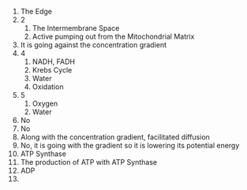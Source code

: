 1. The Edge
2. 2
	1. The Intermembrane Space
	2. Active pumping out from the Mitochondrial Matrix
3. It is going against the concentration gradient
4. 4
	1. NADH, FADH
	2. Krebs Cycle
	3. Water
	4. Oxidation
5. 5
	1. Oxygen
	2. Water
6. No
7. No
8. Along with the concentration gradient, facilitated diffusion
9. No, it is going with the gradient so it is lowering its potential energy
10. ATP Synthase
11. The production of ATP with ATP Synthase
12. ADP
13. 